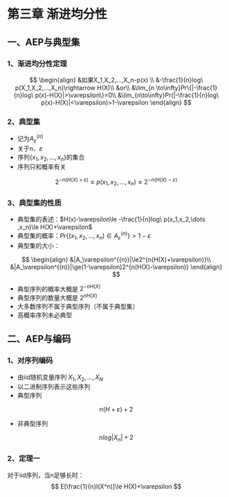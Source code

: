 # 第三章 渐进均分性



## 一、AEP与典型集



### 1、渐进均分性定理

$$
\begin{align}
&如果X_1,X_2,...,X_n-p(x)
\\
&-\frac{1}{n}log\ p(X_1,X_2,...,X_n)\rightarrow H(X)\\
&or\\
&\lim_{n \to\infty}Pr\{|-\frac{1}{n}log\ p(x)-H(X)|>\varepsilon\}=0\\
&\lim_{n\to\infty}Pr(|-\frac{1}{n}log\ p(x)-H(X)|<\varepsilon)>1-\varepsilon
\end{align}
$$



### 2、典型集

- 记为$A_\varepsilon^{(n)}$
- 关于n、$\varepsilon$
- 序列$\{x_1,x_2,\dots,x_n\}$的集合
- 序列只和概率有关

$$
2^{-n(H(X)+\varepsilon)}\le p(x_1,x_2,\dots ,x_n)\le 2^{-n(H(X)-\varepsilon)}
$$



### 3、典型集的性质

- 典型集的表述：$H(x)-\varepsilon\le -\frac{1}{n}log\ p(x_1,x_2,\dots ,x_n)\le H(X)+\varepsilon$
- 典型集的概率：$Pr\{(x_1,x_2,\dots ,x_n)\in A^{(n)}_\varepsilon\}>1-\varepsilon$
- 典型集的大小：

$$
\begin{align}
&|A_\varepsilon^{(n)}|\le2^{n(H(X)+\varepsilon)}\\
&|A_\varepsilon^{(n)}|\ge(1-\varepsilon)2^{n(H(X)-\varepsilon)}
\end{align}
$$

- 典型序列的概率大概是 $2^{-nH(X)}$
- 典型序列的数量大概是 $2^{nH(X)}$
- 大多数序列不属于典型序列（不属于典型集）
- 高概率序列未必典型



## 二、AEP与编码



### 1、对序列编码

- 由iid随机变量序列 $X_1,X_2,\dots,X_N$
- 以二进制序列表示这些序列
- 典型序列

$$
n(H+\varepsilon)+2
$$

- 非典型序列

$$
nlog|X_n|+2
$$



### 2、定理一

对于iid序列，当n足够长时：
$$
E[\frac{1}{n}l(X^n)]\le H(X)+\varepsilon
$$



 